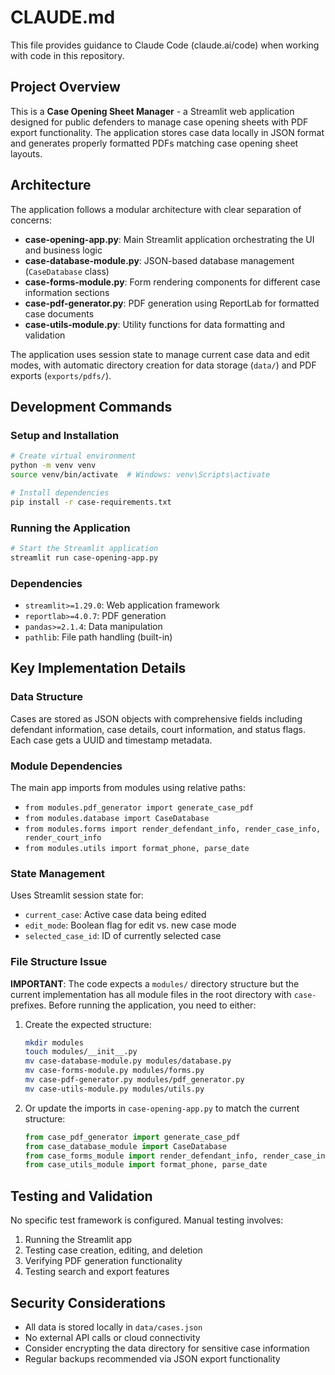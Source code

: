# CLAUDE.md

This file provides guidance to Claude Code (claude.ai/code) when working with code in this repository.

## Project Overview

This is a **Case Opening Sheet Manager** - a Streamlit web application designed for public defenders to manage case opening sheets with PDF export functionality. The application stores case data locally in JSON format and generates properly formatted PDFs matching case opening sheet layouts.

## Architecture

The application follows a modular architecture with clear separation of concerns:

- **case-opening-app.py**: Main Streamlit application orchestrating the UI and business logic
- **case-database-module.py**: JSON-based database management (`CaseDatabase` class)
- **case-forms-module.py**: Form rendering components for different case information sections
- **case-pdf-generator.py**: PDF generation using ReportLab for formatted case documents
- **case-utils-module.py**: Utility functions for data formatting and validation

The application uses session state to manage current case data and edit modes, with automatic directory creation for data storage (`data/`) and PDF exports (`exports/pdfs/`).

## Development Commands

### Setup and Installation
```bash
# Create virtual environment
python -m venv venv
source venv/bin/activate  # Windows: venv\Scripts\activate

# Install dependencies
pip install -r case-requirements.txt
```

### Running the Application
```bash
# Start the Streamlit application
streamlit run case-opening-app.py
```

### Dependencies
- `streamlit>=1.29.0`: Web application framework
- `reportlab>=4.0.7`: PDF generation
- `pandas>=2.1.4`: Data manipulation
- `pathlib`: File path handling (built-in)

## Key Implementation Details

### Data Structure
Cases are stored as JSON objects with comprehensive fields including defendant information, case details, court information, and status flags. Each case gets a UUID and timestamp metadata.

### Module Dependencies
The main app imports from modules using relative paths:
- `from modules.pdf_generator import generate_case_pdf`
- `from modules.database import CaseDatabase`
- `from modules.forms import render_defendant_info, render_case_info, render_court_info`
- `from modules.utils import format_phone, parse_date`

### State Management
Uses Streamlit session state for:
- `current_case`: Active case data being edited
- `edit_mode`: Boolean flag for edit vs. new case mode
- `selected_case_id`: ID of currently selected case

### File Structure Issue
**IMPORTANT**: The code expects a `modules/` directory structure but the current implementation has all module files in the root directory with `case-` prefixes. Before running the application, you need to either:

1. Create the expected structure:
   ```bash
   mkdir modules
   touch modules/__init__.py
   mv case-database-module.py modules/database.py
   mv case-forms-module.py modules/forms.py
   mv case-pdf-generator.py modules/pdf_generator.py
   mv case-utils-module.py modules/utils.py
   ```

2. Or update the imports in `case-opening-app.py` to match the current structure:
   ```python
   from case_pdf_generator import generate_case_pdf
   from case_database_module import CaseDatabase
   from case_forms_module import render_defendant_info, render_case_info, render_court_info
   from case_utils_module import format_phone, parse_date
   ```

## Testing and Validation

No specific test framework is configured. Manual testing involves:
1. Running the Streamlit app
2. Testing case creation, editing, and deletion
3. Verifying PDF generation functionality
4. Testing search and export features

## Security Considerations

- All data is stored locally in `data/cases.json`
- No external API calls or cloud connectivity
- Consider encrypting the data directory for sensitive case information
- Regular backups recommended via JSON export functionality